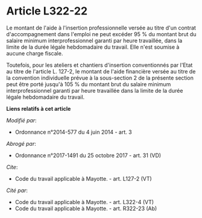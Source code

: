 # Article L322-22

Le montant de l'aide à l'insertion professionnelle versée au titre d'un contrat d'accompagnement dans l'emploi ne peut
excéder 95 % du montant brut du salaire minimum interprofessionnel garanti par heure travaillée, dans la limite de la durée
légale hebdomadaire du travail. Elle n'est soumise à aucune charge fiscale. 

Toutefois, pour les ateliers et chantiers d'insertion conventionnés par l'Etat au titre de l'article L. 127-2, le montant de
l'aide financière versée au titre de la convention individuelle prévue à la sous-section 2 de la présente section peut être
porté jusqu'à 105 % du montant brut du salaire minimum interprofessionnel garanti par heure travaillée dans la limite de la
durée légale hebdomadaire du travail.

**Liens relatifs à cet article**

_Modifié par_:

  - Ordonnance n°2014-577 du 4 juin 2014 - art. 3

_Abrogé par_:

  - Ordonnance n°2017-1491 du 25 octobre 2017 - art. 31 (VD)

_Cite_:

  - Code du travail applicable à Mayotte. - art. L127-2 (VT)

_Cité par_:

  - Code du travail applicable à Mayotte. - art. L322-4 (VT)
  - Code du travail applicable à Mayotte. - art. R322-23 (Ab)
